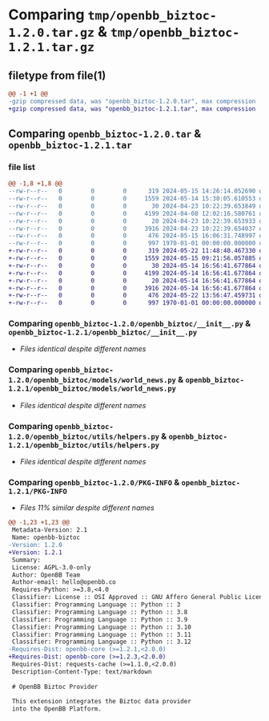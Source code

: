 # Comparing `tmp/openbb_biztoc-1.2.0.tar.gz` & `tmp/openbb_biztoc-1.2.1.tar.gz`

## filetype from file(1)

```diff
@@ -1 +1 @@
-gzip compressed data, was "openbb_biztoc-1.2.0.tar", max compression
+gzip compressed data, was "openbb_biztoc-1.2.1.tar", max compression
```

## Comparing `openbb_biztoc-1.2.0.tar` & `openbb_biztoc-1.2.1.tar`

### file list

```diff
@@ -1,8 +1,8 @@
--rw-r--r--   0        0        0      319 2024-05-15 14:26:14.052690 openbb_biztoc-1.2.0/README.md
--rw-r--r--   0        0        0     1559 2024-05-14 15:30:05.610553 openbb_biztoc-1.2.0/openbb_biztoc/__init__.py
--rw-r--r--   0        0        0       30 2024-04-23 10:22:39.653849 openbb_biztoc-1.2.0/openbb_biztoc/models/__init__.py
--rw-r--r--   0        0        0     4199 2024-04-08 12:02:16.580761 openbb_biztoc-1.2.0/openbb_biztoc/models/world_news.py
--rw-r--r--   0        0        0       20 2024-04-23 10:22:39.653933 openbb_biztoc-1.2.0/openbb_biztoc/utils/__init__.py
--rw-r--r--   0        0        0     3916 2024-04-23 10:22:39.654037 openbb_biztoc-1.2.0/openbb_biztoc/utils/helpers.py
--rw-r--r--   0        0        0      476 2024-05-15 16:06:31.748997 openbb_biztoc-1.2.0/pyproject.toml
--rw-r--r--   0        0        0      997 1970-01-01 00:00:00.000000 openbb_biztoc-1.2.0/PKG-INFO
+-rw-r--r--   0        0        0      319 2024-05-22 11:48:40.467330 openbb_biztoc-1.2.1/README.md
+-rw-r--r--   0        0        0     1559 2024-05-15 09:21:56.057885 openbb_biztoc-1.2.1/openbb_biztoc/__init__.py
+-rw-r--r--   0        0        0       30 2024-05-14 16:56:41.677864 openbb_biztoc-1.2.1/openbb_biztoc/models/__init__.py
+-rw-r--r--   0        0        0     4199 2024-05-14 16:56:41.677864 openbb_biztoc-1.2.1/openbb_biztoc/models/world_news.py
+-rw-r--r--   0        0        0       20 2024-05-14 16:56:41.677864 openbb_biztoc-1.2.1/openbb_biztoc/utils/__init__.py
+-rw-r--r--   0        0        0     3916 2024-05-14 16:56:41.677864 openbb_biztoc-1.2.1/openbb_biztoc/utils/helpers.py
+-rw-r--r--   0        0        0      476 2024-05-22 13:56:47.459731 openbb_biztoc-1.2.1/pyproject.toml
+-rw-r--r--   0        0        0      997 1970-01-01 00:00:00.000000 openbb_biztoc-1.2.1/PKG-INFO
```

### Comparing `openbb_biztoc-1.2.0/openbb_biztoc/__init__.py` & `openbb_biztoc-1.2.1/openbb_biztoc/__init__.py`

 * *Files identical despite different names*

### Comparing `openbb_biztoc-1.2.0/openbb_biztoc/models/world_news.py` & `openbb_biztoc-1.2.1/openbb_biztoc/models/world_news.py`

 * *Files identical despite different names*

### Comparing `openbb_biztoc-1.2.0/openbb_biztoc/utils/helpers.py` & `openbb_biztoc-1.2.1/openbb_biztoc/utils/helpers.py`

 * *Files identical despite different names*

### Comparing `openbb_biztoc-1.2.0/PKG-INFO` & `openbb_biztoc-1.2.1/PKG-INFO`

 * *Files 11% similar despite different names*

```diff
@@ -1,23 +1,23 @@
 Metadata-Version: 2.1
 Name: openbb-biztoc
-Version: 1.2.0
+Version: 1.2.1
 Summary: 
 License: AGPL-3.0-only
 Author: OpenBB Team
 Author-email: hello@openbb.co
 Requires-Python: >=3.8,<4.0
 Classifier: License :: OSI Approved :: GNU Affero General Public License v3
 Classifier: Programming Language :: Python :: 3
 Classifier: Programming Language :: Python :: 3.8
 Classifier: Programming Language :: Python :: 3.9
 Classifier: Programming Language :: Python :: 3.10
 Classifier: Programming Language :: Python :: 3.11
 Classifier: Programming Language :: Python :: 3.12
-Requires-Dist: openbb-core (>=1.2.1,<2.0.0)
+Requires-Dist: openbb-core (>=1.2.3,<2.0.0)
 Requires-Dist: requests-cache (>=1.1.0,<2.0.0)
 Description-Content-Type: text/markdown
 
 # OpenBB Biztoc Provider
 
 This extension integrates the Biztoc data provider
 into the OpenBB Platform.
```

